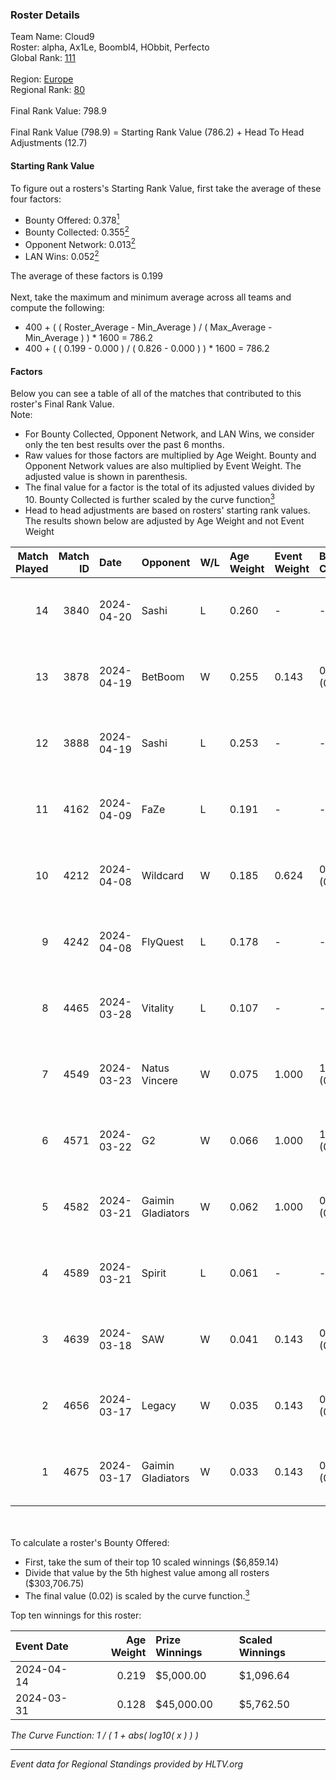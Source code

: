 ### Roster Details<br />
Team Name: Cloud9<br />
Roster: alpha, Ax1Le, Boombl4, HObbit, Perfecto<br />
Global Rank: [111](../../standings_global_2024_09_08.md)<br />
<br />
Region: [Europe]( ../../standings_europe_2024_09_08.md)<br />
Regional Rank: [80]( ../../standings_europe_2024_09_08.md)<br />
<br />
Final Rank Value:  798.9<br />
<br />
Final Rank Value (798.9) = Starting Rank Value (786.2) + Head To Head Adjustments (12.7)<br />

#### Starting Rank Value<br />
To figure out a rosters's Starting Rank Value, first take the average of these four factors:<br />
- Bounty Offered: 0.378[<sup>1</sup>](#table2)
- Bounty Collected: 0.355[<sup>2</sup>](#table1)
- Opponent Network: 0.013[<sup>2</sup>](#table1)
- LAN Wins: 0.052[<sup>2</sup>](#table1)

The average of these factors is 0.199<br />
<br />
Next, take the maximum and minimum average across all teams and compute the following:<br />
- 400 + ( ( Roster_Average - Min_Average ) / ( Max_Average - Min_Average ) ) * 1600 = 786.2
- 400 + ( ( 0.199 - 0.000 ) / ( 0.826 - 0.000 ) ) * 1600 = 786.2


#### Factors<br />
Below you can see a table of all of the matches that contributed to this roster's Final Rank Value.<br />
Note:<br />

- For Bounty Collected, Opponent Network, and LAN Wins, we consider only the ten best results over the past 6 months.
- Raw values for those factors are multiplied by Age Weight. Bounty and Opponent Network values are also multiplied by Event Weight. The adjusted value is shown in parenthesis.
- The final value for a factor is the total of its adjusted values divided by 10. Bounty Collected is further scaled by the curve function[<sup>3</sup>](#curveFunction)
- Head to head adjustments are based on rosters' starting rank values. The results shown below are adjusted by Age Weight and not Event Weight
<span id="table1"></span><br />


| Match Played | Match ID | Date       | Opponent          | W/L | Age Weight | Event Weight | Bounty Collected | Opponent Network | LAN Wins  | H2H Adj. | Roster                                       |
| -: | -: | :- | :- | :- | :- | :- | :- | :- | :- | -: | :- |
|           14 |     3840 | 2024-04-20 | Sashi             | L   | 0.260      | -            | -                | -                | -         |    -1.51 | alpha, Ax1Le, Boombl4, HObbit, Perfecto      |
|           13 |     3878 | 2024-04-19 | BetBoom           | W   | 0.255      | 0.143        | 0.229 (0.008)    | 0.535 (0.019)    | 0 (0.000) |     7.38 | alpha, Ax1Le, Boombl4, HObbit, Perfecto      |
|           12 |     3888 | 2024-04-19 | Sashi             | L   | 0.253      | -            | -                | -                | -         |    -1.44 | alpha, Ax1Le, Boombl4, HObbit, Perfecto      |
|           11 |     4162 | 2024-04-09 | FaZe              | L   | 0.191      | -            | -                | -                | -         |    -0.03 | Ax1Le, Boombl4, electroNic, HObbit, Perfecto |
|           10 |     4212 | 2024-04-08 | Wildcard          | W   | 0.185      | 0.624        | 0.003 (0.000)    | 0.000 (0.000)    | 1 (0.185) |     1.11 | Ax1Le, Boombl4, electroNic, HObbit, Perfecto |
|            9 |     4242 | 2024-04-08 | FlyQuest          | L   | 0.178      | -            | -                | -                | -         |    -1.20 | Ax1Le, Boombl4, electroNic, HObbit, Perfecto |
|            8 |     4465 | 2024-03-28 | Vitality          | L   | 0.107      | -            | -                | -                | -         |    -0.01 | Ax1Le, Boombl4, electroNic, HObbit, Perfecto |
|            7 |     4549 | 2024-03-23 | Natus Vincere     | W   | 0.075      | 1.000        | 1.000 (0.075)    | 0.473 (0.035)    | 1 (0.075) |     2.36 | Ax1Le, Boombl4, electroNic, HObbit, Perfecto |
|            6 |     4571 | 2024-03-22 | G2                | W   | 0.066      | 1.000        | 1.000 (0.066)    | 0.481 (0.032)    | 1 (0.066) |     2.09 | Ax1Le, Boombl4, electroNic, HObbit, Perfecto |
|            5 |     4582 | 2024-03-21 | Gaimin Gladiators | W   | 0.062      | 1.000        | 0.018 (0.001)    | 0.495 (0.031)    | 1 (0.062) |     1.26 | Ax1Le, Boombl4, electroNic, HObbit, Perfecto |
|            4 |     4589 | 2024-03-21 | Spirit            | L   | 0.061      | -            | -                | -                | -         |    -0.00 | Ax1Le, Boombl4, electroNic, HObbit, Perfecto |
|            3 |     4639 | 2024-03-18 | SAW               | W   | 0.041      | 0.143        | 0.330 (0.002)    | 0.747 (0.004)    | 1 (0.041) |     1.27 | Ax1Le, Boombl4, electroNic, HObbit, Perfecto |
|            2 |     4656 | 2024-03-17 | Legacy            | W   | 0.035      | 0.143        | 0.092 (0.000)    | 0.730 (0.004)    | 1 (0.035) |     0.73 | Ax1Le, Boombl4, electroNic, HObbit, Perfecto |
|            1 |     4675 | 2024-03-17 | Gaimin Gladiators | W   | 0.033      | 0.143        | 0.018 (0.000)    | 0.495 (0.002)    | 1 (0.033) |     0.67 | Ax1Le, Boombl4, electroNic, HObbit, Perfecto |

<br />
<span id="table2"></span><br />
To calculate a roster's Bounty Offered:<br />

- First, take the sum of their top 10 scaled winnings ($6,859.14)
- Divide that value by the 5th highest value among all rosters ($303,706.75)
- The final value (0.02) is scaled by the curve function.[<sup>3</sup>](#curveFunction)

Top ten winnings for this roster:<br />

| Event Date | Age Weight | Prize Winnings | Scaled Winnings |
| :- | -: | :- | :- |
| 2024-04-14 |      0.219 | $5,000.00      | $1,096.64       |
| 2024-03-31 |      0.128 | $45,000.00     | $5,762.50       |


<span id="curveFunction"></span>_The Curve Function: 1 / ( 1 + abs( log10( x ) ) )_<br />

---
_Event data for Regional Standings provided by HLTV.org_<br />
